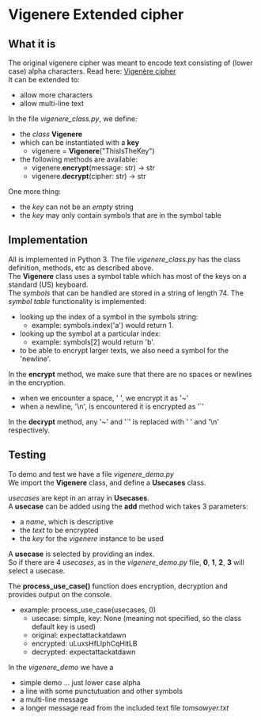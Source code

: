 # Vigenere Extended cipher
## What it is
The original vigenere cipher was meant to encode text consisting of (lower case) alpha characters. 
Read here: [Vigenère cipher](https://en.wikipedia.org/wiki/Vigen%C3%A8re_cipher)  
It can be extended to:
* allow more characters
* allow multi-line text

In the file *vigenere_class.py*, we define:
* the _class_ **Vigenere**
* which can be instantiated with a **key**
    * vigenere = __Vigenere__("ThisIsTheKey")
* the following methods are available:
    * vigenere.__encrypt__(message: str) -> str
    * vigenere.__decrypt__(cipher: str) -> str

One more thing: 
* the _key_ can not be an _empty_ string
* the _key_ may only contain symbols that are in the symbol table



## Implementation
All is implemented in Python 3.
The file *vigenere_class.py* has the class definition, methods, etc as described above.  
The **Vigenere** class uses a symbol table which has most of the keys on a standard (US) keyboard.  
The _symbols_ that can be handled are stored in a string of length 74.
The _symbol table_ functionality is implemented:
* looking up the index of a symbol in the symbols string:
    * example: symbols.index('a') would return 1.
* looking up the symbol at a particular index:
    * example: symbols[2] would return 'b'.
* to be able to encrypt larger texts, we also need a symbol for the 'newline'.

In the **encrypt** method, we make sure that there are no spaces or newlines in the encryption.
* when we encounter a space, ' ', we encrypt it as '~'
* when a newline, '\n', is encountered it is encrypted as '`'

In the **decrypt** method, any '~' and '`' is replaced with ' ' and '\n' respectively.

## Testing
To demo and test we have a file *vigenere_demo.py*  
We import the **Vigenere** class, and define a **Usecases** class.

_usecases_ are kept in an array in **Usecases**.  
A __usecase__ can be added using the __add__ method wich takes 3 parameters:
* a _name_, which is descriptive
* the _text_ to be encrypted
* the _key_ for the _vigenere_ instance to be used

A __usecase__ is selected by providing an index.  
So if there are 4 _usecases_, as in the *vigenere_demo.py* file, __0__, __1__, __2__, __3__ will select a usecase.  

The **process_use_case()** function does encryption, decryption and provides output on the console.  
* example: process_use_case(usecases, 0)
    * usecase: simple, key: None (meaning not specified, so the class default key is used)
    * original: expectattackatdawn
    * encrypted: uLuxsHfLIphCqHitLB
    * decrypted: expectattackatdawn

In the *vigenere_demo* we have a 
* simple demo ... just lower case alpha
* a line with some punctutuation and other symbols
* a multi-line message
* a longer message read from the included text file _tomsawyer.txt_

